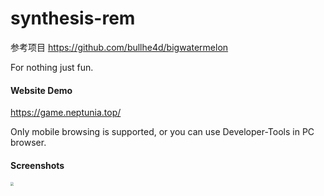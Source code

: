 # synthesis-rem
参考项目 https://github.com/bullhe4d/bigwatermelon

For nothing just fun.

#### Website Demo

https://game.neptunia.top/

Only mobile browsing is supported, or you can use Developer-Tools in PC browser.

#### Screenshots

<img src="https://gitee.com/waldenth/blogimage/raw/master/img/2B3CFE9C5E6ABDACDBCF2EC74BE3BB62.jpg" style="zoom:33%;" />

